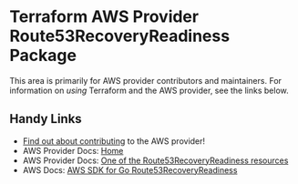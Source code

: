 # Terraform AWS Provider Route53RecoveryReadiness Package
<!-- markdownlint-disable MD026 -->
This area is primarily for AWS provider contributors and maintainers. For information on _using_ Terraform and the AWS provider, see the links below.


## Handy Links
* [Find out about contributing](../../../docs/contributing) to the AWS provider!
* AWS Provider Docs: [Home](https://registry.terraform.io/providers/hashicorp/aws/latest/docs)
* AWS Provider Docs: [One of the Route53RecoveryReadiness resources](https://registry.terraform.io/providers/hashicorp/aws/latest/docs/resources/route53recoveryreadiness_cell)
* AWS Docs: [AWS SDK for Go Route53RecoveryReadiness](https://docs.aws.amazon.com/sdk-for-go/api/service/route53recoveryreadiness/)
